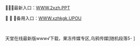 <p>
	🦸🦸🦸最新入口：<a href="http://www.baidu.com/link?url=6MA2SWnO3Raqke39an_0PUxosM6ZrUGzi1BN9tNnlPW&wd">WWW.2xzh.PPT</a> 
	<p>
		💱
💱
💱备用入口：<a href="http://www.baidu.com/link?url=6MA2SWnO3Raqke39an_0PUxosM6ZrUGzi1BN9tNnlPW&wd">WWW.xzhkgk.UPOU</a> 
	</p>
	<p>
		<br />
	</p>
	<p>
		天堂在线最新版www√下载，果冻传媒专区,乌鸦传媒[随机段落5-
]
	</p>
